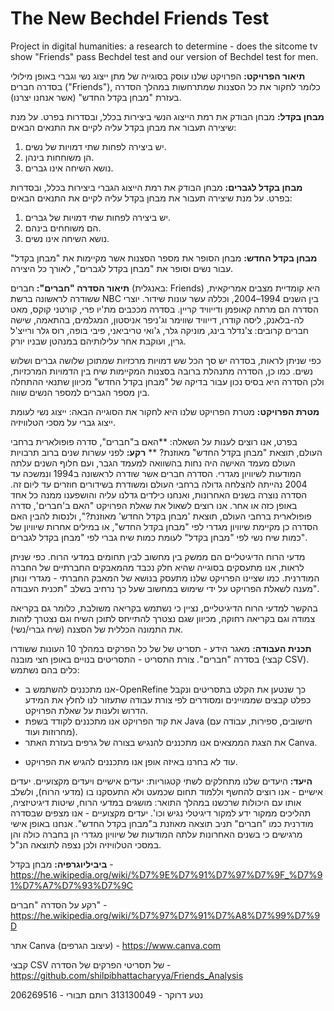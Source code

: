 # The New Bechdel Friends Test
Project in digital humanities: a research to determine - does the sitcome tv show "Friends" pass Bechdel test and our version of Bechdel test for men.

**תיאור הפרויקט:**
הפרויקט שלנו עוסק בסוגייה של מתן ייצוג נשי וגברי באופן מילולי בסדרה חברים ("Friends"), כלומר לחקור את כל הסצנות שמתרחשות במהלך הסדרה בעזרת "מבחן בקדל החדש" (אשר אנחנו יצרנו).

**מבחן בקדל:**
מבחן הבודק את רמת הייצוג הנשי ביצירות בכלל, ובסדרות בפרט. על מנת שיצירה תעבור את מבחן בקדל עליה לקיים את התנאים הבאים:
1. יש ביצירה לפחות שתי דמויות של נשים.
2. הן משוחחות בינהן.
3. נושא השיחה אינו גברים.

**מבחן בקדל לגברים:**
מבחן הבודק את רמת הייצוג הגברי ביצירות בכלל, ובסדרות בפרט. על מנת שיצירה תעבור את מבחן בקדל עליה לקיים את התנאים הבאים:
1. יש ביצירה לפחות שתי דמויות של גברים.
2. הם משוחחים בינהם.
3. נושא השיחה אינו נשים.

**מבחן בקדל החדש:**
מבחן הסופר את מספר הסצנות אשר מקיימות את "מבחן בקדל" עבור נשים וסופר את "מבחן בקדל לגברים", לאורך כל היצירה.

**תיאור הסדרה "חברים":**
חברים (באנגלית: Friends) היא קומדיית מצבים אמריקאית, ששודרה לראשונה ברשת NBC בין השנים 1994–2004, וכללה עשר עונות שידור. יוצרי הסדרה הם מרתה קאופמן ודייוויד קריין. בסדרה מככבים מת'יו פרי, קורטני קוקס, מאט לה-בלאנק, ליסה קודרו, דייוויד שווימר וג'ניפר אניסטון, המגלמים, בהתאמה, שישה חברים קרובים: צ'נדלר בינג, מוניקה גלר, ג'ואי טריביאני, פיבי בופה, רוס גלר ורייצ'ל גרין, ועוקבת אחר עלילותיהם במנהטן שבניו יורק.

כפי שניתן לראות, בסדרה יש סך הכל שש דמויות מרכזיות שמתוכן שלושה גברים ושלוש נשים. כמו כן, הסדרה מתנהלת ברובה בסצנות המקיימות שיח בין הדמויות המרכזיות, ולכן הסדרה היא בסיס נכון עבור בדיקה של "מבחן בקדל החדש" מכיוון שתנאי ההתחלה בין מספר הגברים למספר הנשים שווה.

**מטרת הפרויקט:**
מטרת הפרויקט שלנו היא לחקור את הסוגייה הבאה:
ייצוג נשי לעומת ייצוג גברי על מסכי הטלוויזיה.

בפרט, אנו רוצים לענות על השאלה:
**האם ב"חברים", סדרה פופולארית ברחבי העולם, תוצאת "מבחן בקדל החדש" מאוזנת?
**
**רקע:**
לפני עשרות שנים ברוב תרבויות העולם מעמד האישה היה נחות בהשוואה למעמד הגבר, ועם חלוף השנים עלתה המודעות לשיוויון מגדרי.
הסדרה חברים אשר שודרה לראשונה ב1994 ונמשכה עד 2004 נהייתה להצלחה גדולה ברחבי העולם ומשודרת בשידורים חוזרים עד ליום זה.
הסדרה נוצרה בשנים האחרונות, ואנחנו כילדים גדלנו עליה והושפענו ממנה כל אחד באופן כזה או אחר.
אנו רוצים לשאול את שאלת הפרויקט "האם ב'חברים', סדרה פופולארית ברחבי העולם, תוצאת 'מבחן בקדל החדש' מאוזנת?", ולנסות להבין האם הסדרה כן מקיימת שיוויון מגדרי לפי "מבחן בקדל החדש", או במילים אחרות שיוויון של כמות שיח נשי לפי "מבחן בקדל" לעומת כמות שיח גברי לפי "מבחן בקדל לגברים".

מדעי הרוח הדיגיטליים הם ממשק בין מחשוב לבין תחומים במדעי הרוח. כפי שניתן לראות, אנו מתעסקים בסוגייה שהיא חלק נכבד מהמאבקים החברתיים של החברה המודרנית. כמו שציינו הפרויקט שלנו מתעסק בנושא של המאבק החברתי - מגדרי ונותן מענה לשאלת הפרויקט על ידי שימוש במחשוב שעל כך נרחיב בשלב "תכנית העבודה".

בהקשר למדעי הרוח הדיגיטליים, נציין כי נשתמש בקריאה משולבת, כלומר גם בקריאה צמודה וגם בקריאה רחוקה, מכיוון שגם נצטרך להתייחס לתוכן השיח וגם נצטרך לזהות את התמונה הכללית של הסצנה (שיח גברי/נשי).

**תכנית העבודה:**
מאגר הידע - תסריט של של כל הפרקים במהלך 10 העונות ששודרו בסדרה "חברים".
צורת התסריט - התסריטים בנויים באופן חצי מובנה (קבצי CSV).
כלים בהם נשתמש:
- אנו מתכננים להשתמש ב-OpenRefine כך שנטען את הקלט בתסריטים ונקבל כפלט קבצים שממויינים ומסודרים לפי צורת עבודה שתעזור לנו לחלץ את המידע הדרוש ולענות על שאלת הפרויקט.
-  את קוד הפרויקט אנו מתכננים לקודד בשפת Java (חישובים, ספירות, עבודה עם מחרוזות ועוד).
-  את הצגת הממצאים אנו מתכננים להנגיש בצורה של גרפים בעזרת האתר Canva.

* עוד לא בחרנו באיזה אופן אנו מתכננים להגיש את הפרויקט.

**היעד:**
היעדים שלנו מתחלקים לשתי קטגוריות: יעדים אישיים ויעדים מקצועיים.
יעדים אישיים - אנו רוצים להחשף וללמוד תחום שכמעט ולא התעסקנו בו (מדעי הרוח), ולשלב אותו עם היכולות שרכשנו במהלך התואר: מושגים במדעי הרוח, שיטות דיגיטיזציה, תהליכים ממקור ידע למקור דיגיטלי נגיש וכו'.
יעדים מקצועיים - אנו מצפים שבסדרה מודרנית כמו "חברים" תניב תוצאה מאוזנת ב"מבחן בקדל החדש". אנחנו באופן אישי מרגישים כי בשנים האחרונות עלתה המודעות של שיוויון מגדרי הן בחברה כולה והן במסכי הטלוויזיה ולכן נצפה לתוצאה הנ"ל.

**ביביליוגרפיה:**
מבחן בקדל - https://he.wikipedia.org/wiki/%D7%9E%D7%91%D7%97%D7%9F_%D7%91%D7%A7%D7%93%D7%9C

רקע על הסדרה "חברים" - https://he.wikipedia.org/wiki/%D7%97%D7%91%D7%A8%D7%99%D7%9D

אתר Canva (עיצוב הגרפים) - https://www.canva.com

קבצי CSV של תסריטי הפרקים של הסדרה - https://github.com/shilpibhattacharyya/Friends_Analysis


נטע דרוקר - 313130049
רותם תבורי - 206269516


